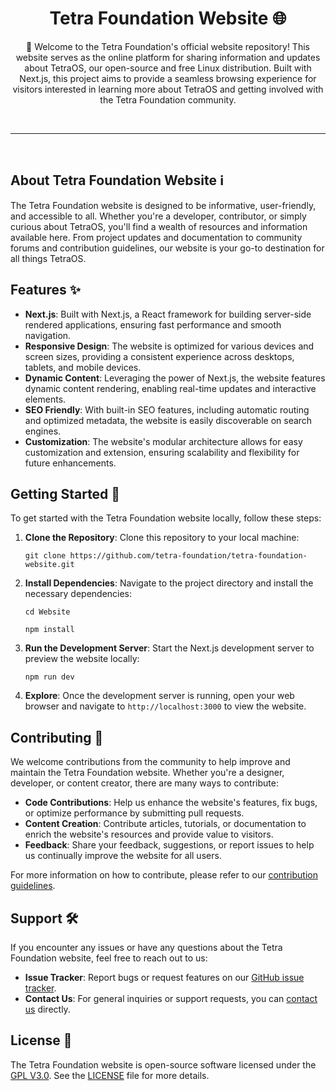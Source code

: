<div align="center">
  
# Tetra Foundation Website 🌐

👋 Welcome to the Tetra Foundation's official website repository! This website serves as the online platform for sharing information and updates about TetraOS, our open-source and free Linux distribution. Built with Next.js, this project aims to provide a seamless browsing experience for visitors interested in learning more about TetraOS and getting involved with the Tetra Foundation community.
</div>

<br>

---

<br>

## About Tetra Foundation Website ℹ️

The Tetra Foundation website is designed to be informative, user-friendly, and accessible to all. Whether you're a developer, contributor, or simply curious about TetraOS, you'll find a wealth of resources and information available here. From project updates and documentation to community forums and contribution guidelines, our website is your go-to destination for all things TetraOS.

## Features ✨

- **Next.js**: Built with Next.js, a React framework for building server-side rendered applications, ensuring fast performance and smooth navigation.
- **Responsive Design**: The website is optimized for various devices and screen sizes, providing a consistent experience across desktops, tablets, and mobile devices.
- **Dynamic Content**: Leveraging the power of Next.js, the website features dynamic content rendering, enabling real-time updates and interactive elements.
- **SEO Friendly**: With built-in SEO features, including automatic routing and optimized metadata, the website is easily discoverable on search engines.
- **Customization**: The website's modular architecture allows for easy customization and extension, ensuring scalability and flexibility for future enhancements.

## Getting Started 🚀

To get started with the Tetra Foundation website locally, follow these steps:

1. **Clone the Repository**: Clone this repository to your local machine:

   ```
   git clone https://github.com/tetra-foundation/tetra-foundation-website.git
   ```

2. **Install Dependencies**: Navigate to the project directory and install the necessary dependencies:

    ```
    cd Website
    ```
    ```
    npm install
    ```
    
3. **Run the Development Server**: Start the Next.js development server to preview the website locally:

   ```
   npm run dev
   ```

4. **Explore**: Once the development server is running, open your web browser and navigate to `http://localhost:3000` to view the website.

## Contributing 🤝

We welcome contributions from the community to help improve and maintain the Tetra Foundation website. Whether you're a designer, developer, or content creator, there are many ways to contribute:

- **Code Contributions**: Help us enhance the website's features, fix bugs, or optimize performance by submitting pull requests.
- **Content Creation**: Contribute articles, tutorials, or documentation to enrich the website's resources and provide value to visitors.
- **Feedback**: Share your feedback, suggestions, or report issues to help us continually improve the website for all users.

For more information on how to contribute, please refer to our [contribution guidelines](docs/CONTRIBUTING.md).

## Support 🛠️

If you encounter any issues or have any questions about the Tetra Foundation website, feel free to reach out to us:

- **Issue Tracker**: Report bugs or request features on our [GitHub issue tracker](https://github.com/TetraOS/Website/issues).
- **Contact Us**: For general inquiries or support requests, you can [contact us](mailto:tetraos.team@gmail.com) directly.

## License 📝

The Tetra Foundation website is open-source software licensed under the [GPL V3.0](LICENSE). See the [LICENSE](LICENSE) file for more details.

   
    
